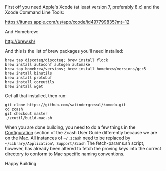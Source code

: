 First off you need Apple's Xcode (at least version 7, preferably 8.x) and the Xcode Command Line Tools:

https://itunes.apple.com/us/app/xcode/id497799835?mt=12

And Homebrew:

http://brew.sh/

And this is the list of brew packages you'll need installed:

```shell
brew tap discoteq/discoteq; brew install flock
brew install autoconf autogen automake
brew tap homebrew/versions; brew install homebrew/versions/gcc5
brew install binutils
brew install protobuf
brew install coreutils
brew install wget
```

Get all that installed, then run:

```shell
git clone https://github.com/satindergrewal/komodo.git
cd zcash
git checkout master
./zcutil/build-mac.sh
```
When you are done building, you need to do a few things in the [Configuration](https://github.com/zcash/zcash/wiki/1.0-User-Guide#configuration) section of the Zcash User Guide differently because we are on the Mac. All instances of `~/.zcash` need to be replaced by `~/Library/Application\ Support/Zcash` 
The fetch-params.sh script, however, has already been altered to fetch the proving keys into the correct directory to conform to Mac specific naming conventions.

Happy Building
